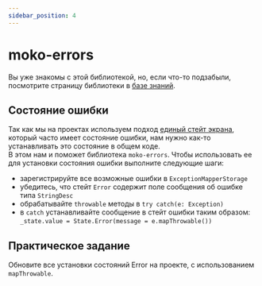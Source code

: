 ```yaml
---
sidebar_position: 4
---
```


# moko-errors

Вы уже знакомы с этой библиотекой, но, если что-то подзабыли, посмотрите страницу библиотеки в [базе знаний](/learning/libraries/moko/moko-errors). 

## Состояние ошибки
Так как мы на проектах используем подход [единый стейт экрана](/learning/android/states-events#единый-стейт-экрана), который часто имеет состояние ошибки, нам нужно как-то устанавливать это состояние в общем коде.  
В этом нам и поможет библиотека `moko-errors`. Чтобы использовать ее для установки состояния ошибки выполните следующие шаги:
- зарегистрируйте все возможные ошибки в `ExceptionMapperStorage`
- убедитесь, что стейт `Error` содержит поле сообщения об ошибке типа `StringDesc` 
- обрабатывайте `throwable` методы в `try catch(e: Exception)`
- в `catch` устанавливайте сообщение в стейт ошибки таким образом: `_state.value = State.Error(message = e.mapThrowable())`

## Практическое задание

Обновите все установки состояний Error на проекте, с использованием `mapThrowable`.
